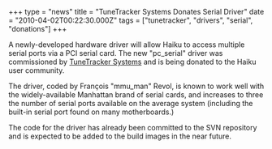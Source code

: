 +++
type = "news"
title = "TuneTracker Systems Donates Serial Driver"
date = "2010-04-02T00:22:30.000Z"
tags = ["tunetracker", "drivers", "serial", "donations"]
+++

A newly-developed hardware driver will allow Haiku to access multiple serial ports via a PCI serial card. The new "pc_serial" driver was commissioned by <a href="http://www.tunetrackersystems.com" title="TuneTracker Systems website">TuneTracker Systems</a> and is being donated to the Haiku user community.
<!--more-->
The driver, coded by François "mmu_man" Revol, is known to work well with the widely-available Manhattan brand of serial cards, and increases to three the number of serial ports available on the average system (including the built-in serial port found on many motherboards.)   

The code for the driver has already been committed to the SVN repository and is expected to be added to the build images in the near future.